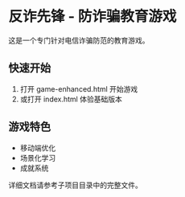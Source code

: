 # 反诈先锋 - 防诈骗教育游戏

这是一个专门针对电信诈骗防范的教育游戏。

## 快速开始
1. 打开 game-enhanced.html 开始游戏
2. 或打开 index.html 体验基础版本

## 游戏特色
- 移动端优化
- 场景化学习
- 成就系统

详细文档请参考子项目目录中的完整文件。
